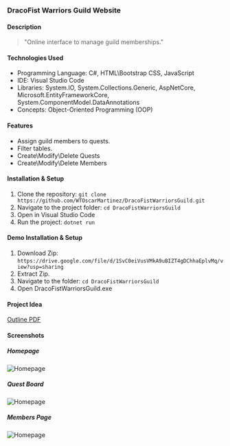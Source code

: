 ### DracoFist Warriors Guild Website

#### Description

> "Online interface to manage guild memberships."

#### Technologies Used

- Programming Language: C#, HTML\Bootstrap CSS, JavaScript
- IDE: Visual Studio Code
- Libraries: System.IO, System.Collections.Generic, AspNetCore, Microsoft.EntityFrameworkCore, System.ComponentModel.DataAnnotations
- Concepts: Object-Oriented Programming (OOP)

#### Features

- Assign guild members to quests.
- Filter tables.
- Create\Modify\Delete Quests
- Create\Modify\Delete Members

#### Installation & Setup

1. Clone the repository: `git clone https://github.com/WTOscarMartinez/DracoFistWarriorsGuild.git`
2. Navigate to the project folder: `cd DracoFistWarriorsGuild`
3. Open in Visual Studio Code
4. Run the project: `dotnet run`

#### Demo Installation & Setup
1. Download Zip: `https://drive.google.com/file/d/1SvC0eiVusVMkA9uBIZT4gDChhaEplvMq/view?usp=sharing`
2. Extract Zip.
3. Navigate to the folder: `cd DracoFistWarriorsGuild`
4. Open DracoFistWarriorsGuild.exe

#### Project Idea 
[Outline PDF](https://github.com/WTOscarMartinez/DracoFistWarriorsGuild/blob/87153d73db7b1a5271c914e7d9502c954cda912d/WebAppIdea-DracoFistWarriorsGuild.pdf)

#### Screenshots
##### Homepage
![Homepage](https://u.cubeupload.com/OzFromMarz/Homepage.jpg)
##### Quest Board
![Homepage](https://u.cubeupload.com/OzFromMarz/QuestPage.jpg)
##### Members Page
![Homepage](https://u.cubeupload.com/OzFromMarz/OurMembersPage.jpg)



